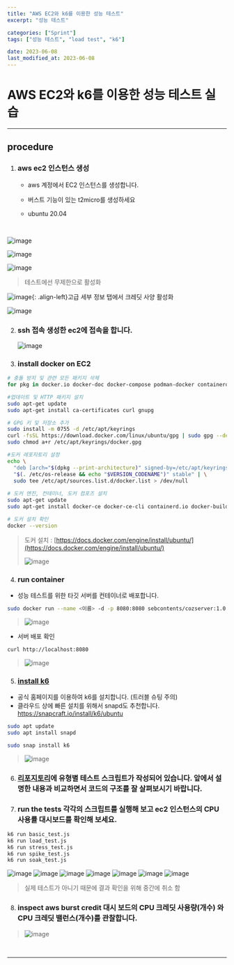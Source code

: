 ```yaml
---
title: "AWS EC2와 k6를 이용한 성능 테스트"
excerpt: "성능 테스트"

categories: ["Sprint"]
tags: ["성능 테스트", "load test", "k6"]

date: 2023-06-08
last_modified_at: 2023-06-08
---
```


# AWS EC2와 k6를 이용한 성능 테스트 실습

---

## procedure

1. ### aws ec2 인스턴스 생성

   - aws 계정에서 EC2 인스턴스를 생성합니다.

   - 버스트 기능이 있는 t2micro를 생성하세요

   - ubuntu 20.04


<br>

![image](https://github.com/pomottoro/comments/assets/58872932/849b19b0-a5a2-48e6-a63d-aeacfab01a72)

![image](https://github.com/pomottoro/comments/assets/58872932/7626c4da-7c1c-4066-a455-bf995611ed13)

![image](https://github.com/pomottoro/comments/assets/58872932/f985b27f-677c-46f3-a369-a7879c6b8a63)

> 테스트에선 무제한으로 활성화

![image](https://github.com/pomottoro/comments/assets/58872932/4c4c0821-d3a7-4bb9-b327-ac13baf16fb4){: .align-left}고급 세부 정보 탭에서 크레딧 사양 활성화

![image](https://github.com/pomottoro/comments/assets/58872932/3c405ef7-5f71-4a5b-803f-667e42522307)

2. ### ssh 접속 생성한 ec2에 접속을 합니다.

   ![image](https://github.com/pomottoro/comments/assets/58872932/6a556e67-6649-41dc-ad15-69d1725c4a7b)

3. ### install docker on EC2

```bash
# 충돌 방지 및 관련 모든 패키지 삭제
for pkg in docker.io docker-doc docker-compose podman-docker containerd runc; do sudo apt-get remove $pkg; done

#업데이트 및 HTTP 패키지 설치
sudo apt-get update
sudo apt-get install ca-certificates curl gnupg

# GPG 키 및 저장소 추가
sudo install -m 0755 -d /etc/apt/keyrings
curl -fsSL https://download.docker.com/linux/ubuntu/gpg | sudo gpg --dearmor -o /etc/apt/keyrings/docker.gpg
sudo chmod a+r /etc/apt/keyrings/docker.gpg

#도커 레포지토리 설정
echo \
  "deb [arch="$(dpkg --print-architecture)" signed-by=/etc/apt/keyrings/docker.gpg] https://download.docker.com/linux/ubuntu \
  "$(. /etc/os-release && echo "$VERSION_CODENAME")" stable" | \
  sudo tee /etc/apt/sources.list.d/docker.list > /dev/null
  
# 도커 엔진, 컨테이너, 도커 컴포즈 설치
sudo apt-get update
sudo apt-get install docker-ce docker-ce-cli containerd.io docker-buildx-plugin docker-compose-plugin

# 도커 설치 확인
docker --version
```

> 도커 설치 : [https://docs.docker.com/engine/install/ubuntu/](https://docs.docker.com/engine/install/ubuntu/)
>
> ![image](https://github.com/pomottoro/comments/assets/58872932/5e4dbb60-5a89-45ef-b4dc-4276a5ad22a0)

4. ### run container

- 성능 테스트를 위한 타깃 서버를 컨테이너로 배포합니다.

```bash
sudo docker run --name <이름> -d -p 8080:8080 sebcontents/cozserver:1.0
```

> ![image](https://github.com/pomottoro/comments/assets/58872932/d7ddf607-e392-4122-9e9c-4c8c7264e5f8)

- 서버 배포 확인

```bash
curl http://localhost:8080
```

> ![image](https://github.com/pomottoro/comments/assets/58872932/cedc46bf-63a4-43fe-a552-e3047f0be7ea)

5. ### [install k6](https://k6.io/docs/get-started/installation/)

- 공식 홈페이지를 이용하여 k6를 설치합니다. (트러블 슈팅 주의)
- 클라우드 상에 빠른 설치를 위해서 snapd도 추천합니다. https://snapcraft.io/install/k6/ubuntu

```bash
sudo apt update
sudo apt install snapd

sudo snap install k6
```

> ![image](https://github.com/pomottoro/comments/assets/58872932/d6446ef8-bb82-48c6-a357-be076d53d5d4)

6. ### [리포지토리](https://github.com/cs-devops-bootcamp/sprint_k6_test)에 유형별 테스트 스크립트가 작성되어 있습니다. 앞에서 설명한 내용과 비교하면서 코드의 구조를 잘 살펴보시기 바랍니다.

7. ### run the tests 각각의 스크립트를 실행해 보고 ec2 인스턴스의 CPU 사용률 대시보드를 확인해 보세요. 

```bash
k6 run basic_test.js
k6 run load_test.js
k6 run stress_test.js
k6 run spike_test.js
k6 run soak_test.js
```

![image](https://github.com/pomottoro/comments/assets/58872932/6e460f43-16de-474a-a819-03a405c11953)
![image](https://github.com/pomottoro/comments/assets/58872932/83e5930d-dad5-4e78-8b2d-4afe5015fafd)
![image](https://github.com/pomottoro/comments/assets/58872932/78bbb9bf-2fc8-4a5b-853a-80ce6d43958e)
![image](https://github.com/pomottoro/comments/assets/58872932/f1ae5c87-a46f-424b-8a63-2e8ec5610058)
![image](https://github.com/pomottoro/comments/assets/58872932/2bc0f54a-7e29-466d-a8e8-bcf5afde3a3f)
![image](https://github.com/pomottoro/comments/assets/58872932/6fb8879e-3706-40f7-b24d-135043370690)
![image](https://github.com/pomottoro/comments/assets/58872932/30cfc1d9-2b9a-4e3f-9a87-26d69765d2d7)

> 실제 테스트가 아니기 때문에 결과 확인을 위해 중간에 취소 함

8. ### inspect aws burst credit 대시 보드의 CPU 크레딧 사용량(개수) 와 CPU 크레딧 밸런스(개수)를 관찰합니다.

> ![image](https://github.com/pomottoro/comments/assets/58872932/51328876-45fd-4466-94da-dbca66b81bba)

<br>

---

<br>